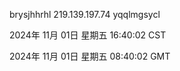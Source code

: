 brysjhhrhl 219.139.197.74 yqqlmgsycl

2024年 11月 01日 星期五 16:40:02 CST

2024年 11月 01日 星期五 08:40:02 GMT
